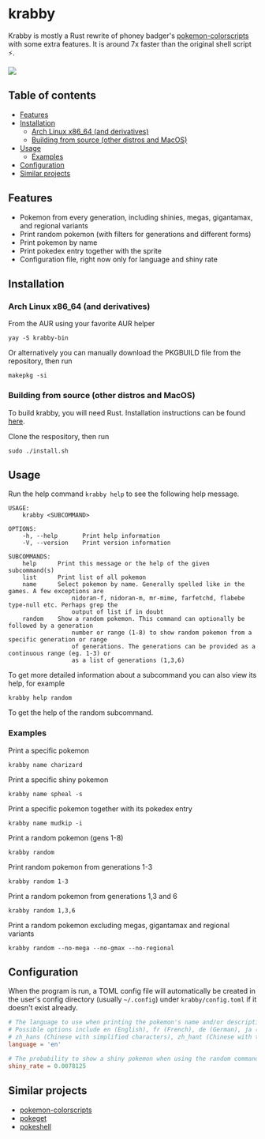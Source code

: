 # krabby

Krabby is mostly a Rust rewrite of phoney badger's [pokemon-colorscripts](https://gitlab.com/phoneybadger/pokemon-colorscripts) with some extra features. It is around 7x faster than the original shell script ⚡.

![](https://i.imgur.com/MVzaS3k.png)

## Table of contents
* [Features](#features)
* [Installation](#installation)
  * [Arch Linux x86_64 (and derivatives)](#arch-linux-and-derivatives)
  * [Building from source (other distros and MacOS)](#on-other-distros-and-macos)
* [Usage](#usage)
  * [Examples](#examples)
* [Configuration](#configuration)
* [Similar projects](#similar-projects)

## Features
- Pokemon from every generation, including shinies, megas, gigantamax, and regional variants
- Print random pokemon (with filters for generations and different forms)
- Print pokemon by name
- Print pokedex entry together with the sprite
- Configuration file, right now only for language and shiny rate

## Installation

### Arch Linux x86_64 (and derivatives)

From the AUR using your favorite AUR helper

```
yay -S krabby-bin
```

Or alternatively you can manually download the PKGBUILD file from the repository, then run
```
makepkg -si
```

### Building from source (other distros and MacOS)

To build krabby, you will need Rust. Installation instructions can be found [here](https://www.rust-lang.org/learn/get-started).

Clone the respository, then run
```
sudo ./install.sh
```

## Usage
Run the help command `krabby help` to see the following help message.

```
USAGE:
    krabby <SUBCOMMAND>

OPTIONS:
    -h, --help       Print help information
    -V, --version    Print version information

SUBCOMMANDS:
    help      Print this message or the help of the given subcommand(s)
    list      Print list of all pokemon
    name      Select pokemon by name. Generally spelled like in the games. A few exceptions are
                  nidoran-f, nidoran-m, mr-mime, farfetchd, flabebe type-null etc. Perhaps grep the
                  output of list if in doubt
    random    Show a random pokemon. This command can optionally be followed by a generation
                  number or range (1-8) to show random pokemon from a specific generation or range
                  of generations. The generations can be provided as a continuous range (eg. 1-3) or
                  as a list of generations (1,3,6)
```
To get more detailed information about a subcommand you can also view its help, for example
```
krabby help random
```
To get the help of the random subcommand.

### Examples
Print a specific pokemon
```
krabby name charizard
```
Print a specific shiny pokemon
```
krabby name spheal -s
```
Print a specific pokemon together with its pokedex entry
```
krabby name mudkip -i
```
Print a random pokemon (gens 1-8)
```
krabby random
```
Print random pokemon from generations 1-3
```
krabby random 1-3
```
Print a random pokemon from generations 1,3 and 6
```
krabby random 1,3,6
```
Print a random pokemon excluding megas, gigantamax and regional variants
```
krabby random --no-mega --no-gmax --no-regional
```

## Configuration

When the program is run, a TOML config file will automatically be created in the user's config
directory (usually `~/.config`) under `krabby/config.toml` if it doesn't exist already. 

```toml
# The language to use when printing the pokemon's name and/or description.
# Possible options include en (English), fr (French), de (German), ja (Japanese),
# zh_hans (Chinese with simplified characters), zh_hant (Chinese with traditional characters)
language = 'en'

# The probability to show a shiny pokemon when using the random command
shiny_rate = 0.0078125
```

## Similar projects
- [pokemon-colorscripts](https://gitlab.com/phoneybadger/pokemon-colorscripts)
- [pokeget](https://github.com/talwat/pokeget)
- [pokeshell](https://github.com/acxz/pokeshell)
